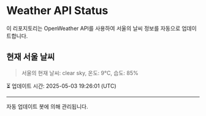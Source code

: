 
# Weather API Status

이 리포지토리는 OpenWeather API를 사용하여 서울의 날씨 정보를 자동으로 업데이트합니다.

## 현재 서울 날씨
> 서울의 현재 날씨: clear sky, 온도: 9°C, 습도: 85%

⏳ 업데이트 시간: 2025-05-03 19:26:01 (UTC)

---
자동 업데이트 봇에 의해 관리됩니다.
